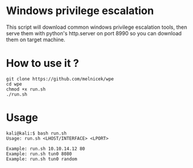 # Windows privilege escalation

This script will download common windows privilege escalation tools, then serve them with python's http.server on port 8990 so you can download them on target machine.

# How to use it ?

```
git clone https://github.com/melnicek/wpe
cd wpe
chmod +x run.sh
./run.sh
```

# Usage

```
kali@kali:$ bash run.sh            
Usage: run.sh <LHOST/INTERFACE> <LPORT>

Example: run.sh 10.10.14.12 80
Example: run.sh tun0 8080
Example: run.sh tun0 random
```
